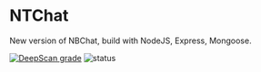 # NTChat

New version of NBChat, build with NodeJS, Express, Mongoose.

[![DeepScan grade](https://deepscan.io/api/teams/12879/projects/15931/branches/327240/badge/grade.svg)](https://deepscan.io/dashboard#view=project&tid=12879&pid=15931&bid=327240)
![status](https://img.shields.io/website?url=http%3A%2F%2Fchat.nathn.tech)
